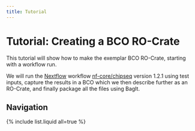 ```yaml
---
title: Tutorial
---
```


# Tutorial: Creating a BCO RO-Crate

This tutorial will show how to make the exemplar BCO RO-Crate, starting with a workflow run.

We will run the [Nextflow](https://www.nextflow.io/) workflow [nf-core/chipseq](https://nf-co.re/chipseq) version 1.2.1 using test inputs, capture the results in a BCO which we then describe further as an RO-Crate, and finally package all the files using BagIt.

## Navigation

{% include list.liquid all=true %}